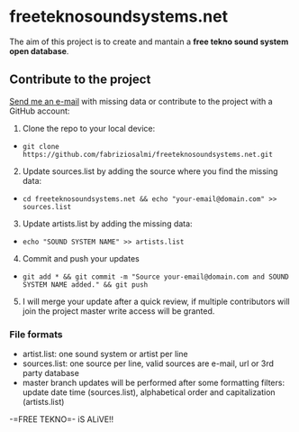 # freeteknosoundsystems.net

The aim of this project is to create and mantain a **free tekno sound system open database**.

## Contribute to the project

[Send me an e-mail](mailto:fabrizio.salmi@gmail.com) with missing data or contribute to the project with a GitHub account:

1. Clone the repo to your local device:

- `git clone https://github.com/fabriziosalmi/freeteknosoundsystems.net.git`

2. Update sources.list by adding the source where you find the missing data:

- `cd freeteknosoundsystems.net && echo "your-email@domain.com" >> sources.list`

3. Update artists.list by adding the missing data:

- `echo "SOUND SYSTEM NAME" >> artists.list`

4. Commit and push your updates

- `git add * && git commit -m "Source your-email@domain.com and SOUND SYSTEM NAME added." && git push`

5. I will merge your update after a quick review, if multiple contributors will join the project master write access will be granted.


### File formats

- artist.list: one sound system or artist per line
- sources.list: one source per line, valid sources are e-mail, url or 3rd party database
- master branch updates will be performed after some formatting filters: update date time (sources.list), alphabetical order and capitalization (artists.list)

-=FREE TEKNO=- iS ALiVE!!
